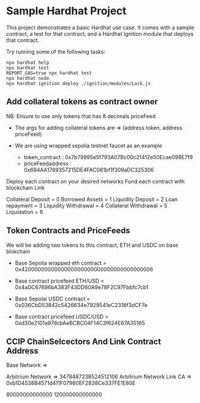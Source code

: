 # Sample Hardhat Project

This project demonstrates a basic Hardhat use case. It comes with a sample contract, a test for that contract, and a Hardhat Ignition module that deploys that contract.

Try running some of the following tasks:

```shell
npx hardhat help
npx hardhat test
REPORT_GAS=true npx hardhat test
npx hardhat node
npx hardhat ignition deploy ./ignition/modules/Lock.js
```


## Add collateral tokens as contract owner

NB: Ensure to use only tokens that has 8 decimals priceFeed
 - The args for adding collateral tokens are  => (address token, address priceFeed)
 - We are using wrapped sepolia testnet faucet as an example

    - token_contract : 0x7b79995e5f793A07Bc00c21412e50Ecae098E7f9
    - priceFeedaddress : 0x694AA1769357215DE4FAC081bf1f309aDC325306



Deploy each contract on your desired networks
Fund each contract with blockchain Link 

Collateral Deposit = 0
Borrowed Assets = 1
Liquidity Deposit = 2
Loan repayment = 3
Liquidity Withdrawal = 4
Collateral Withdrawal  = 5
Liquidation = 6




## Token Contracts and PriceFeeds
We will be adding two tokens to this contract, ETH and USDC on base blokchain 



- Base Sepolia wrapped eth contract = 0x4200000000000000000000000000000000000006
- Base contract pricefeed ETH/USD = 0x4aDC67696bA383F43DD60A9e78F2C97Fbbfc7cb1


- Base Sepolai USDC contract = 0x036CbD53842c5426634e7929541eC2318f3dCF7e
- Base contract pricefeed USDC/USD = 0xd30e2101a97dcbAeBCBC04F14C3f624E67A35165 


## CCIP ChainSelcectors And Link Contract Address
 Base Network =>
 
 Arbitrium Network => 3478487238524512106
 Arbitrium Network Link CA => 0xb1D4538B4571d411F07960EF2838Ce337FE1E80E


 80000000000000
 120000000000000